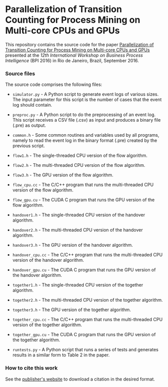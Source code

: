 # Parallelization of Transition Counting for Process Mining on Multi-core CPUs and GPUs

This repository contains the source code for the paper [Parallelization of Transition Counting for Process Mining on Multi-core CPUs and GPUs](http://web.tecnico.ulisboa.pt/diogo.ferreira/papers/ferreira17parallelization.pdf) presented at the _12th International Workshop on Business Process Intelligence_ (BPI 2016) in Rio de Janeiro, Brazil, September 2016.

### Source files

The source code comprises the following files:

- `simulator.py` - A Python script to generate event logs of various sizes. The input parameter for this script is the number of cases that the event log should contain.

- `preproc.py` - A Python script to do the preprocessing of an event log. This script receives a CSV file (.csv) as input and produces a binary file (.pre) as output.

- `common.h` - Some common routines and variables used by all programs, namely to read the event log in the binary format (.pre) created by the previous script.

- `flow1.h` - The single-threaded CPU version of the flow algorithm.

- `flow2.h` - The multi-threaded CPU version of the flow algorithm.

- `flow3.h` - The GPU version of the flow algorithm.

- `flow_cpu.cc` - The C/C++ program that runs the multi-threaded CPU version of the flow algorithm.

- `flow_gpu.cu` - The CUDA C program that runs the GPU version of the flow algorithm.

- `handover1.h` - The single-threaded CPU version of the handover algorithm.

- `handover2.h` - The multi-threaded CPU version of the handover algorithm.

- `handover3.h` - The GPU version of the handover algorithm.

- `handover_cpu.cc` - The C/C++ program that runs the multi-threaded CPU version of the handover algorithm.

- `handover_gpu.cu` - The CUDA C program that runs the GPU version of the handover algorithm.

- `together1.h` - The single-threaded CPU version of the together algorithm.

- `together2.h` - The multi-threaded CPU version of the together algorithm.

- `together3.h` - The GPU version of the together algorithm.

- `together_cpu.cc` - The C/C++ program that runs the multi-threaded CPU version of the together algorithm.

- `together_gpu.cu` - The CUDA C program that runs the GPU version of the together algorithm.

- `runtests.py` - A Python script that runs a series of tests and generates results in a similar form to Table 2 in the paper.

### How to cite this work

See the [publisher's website](https://link.springer.com/chapter/10.1007%2F978-3-319-58457-7_3) to download a citation in the desired format.
